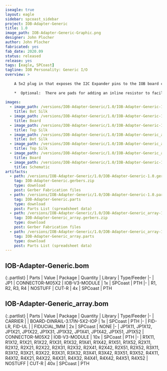 ```yaml
---
iseagle: true
layout: eagle
sidebar: spcoast_sidebar
project: IOB-Adapter-Generic
title: 1.0
image_path: IOB-Adapter-Generic-Graphic.png
designer: John Plocher
author: John Plocher
fabricated: yes
fab_date: 2020.09
status: released
release: yes
tags: [eagle, SPCoast]
tagline: IOB Personality: Generic I/O
overview: >
    
    A 5x2 plug in that exposes the I2C Expander pins to the IOB board connector
    
    *  Optional:  There are pads for adding an inline resistor to facilitate driving LEDs directly freom the expander.  Their use requires traces (marked on board) to be cut.
    
images:
  - image_path: /versions/IOB-Adapter-Generic/1.0/IOB-Adapter-Generic-1.0.bot.brd.png
    title: Bot Silk
  - image_path: /versions/IOB-Adapter-Generic/1.0/IOB-Adapter-Generic-1.0.brd.png
    title: Board
  - image_path: /versions/IOB-Adapter-Generic/1.0/IOB-Adapter-Generic-1.0.top.brd.png
    title: Top Silk
  - image_path: /versions/IOB-Adapter-Generic/1.0/IOB-Adapter-Generic_array-1.0.bot.brd.png
    title: Bot Silk
  - image_path: /versions/IOB-Adapter-Generic/1.0/IOB-Adapter-Generic_array-1.0.top.brd.png
    title: Top Silk
  - image_path: /versions/IOB-Adapter-Generic/1.0/IOB-Adapter-Generic_array-1.0.brd.png
    title: Board
  - image_path: /versions/IOB-Adapter-Generic/1.0/IOB-Adapter-Generic-1.0.sch.png
    title: Schematic
artifacts:
  - path: /versions/IOB-Adapter-Generic/1.0/IOB-Adapter-Generic-1.0.gerbers.zip
    tag: IOB-Adapter-Generic.gerbers.zip
    type: download
    post: Gerber Fabrication files
  - path: /versions/IOB-Adapter-Generic/1.0/IOB-Adapter-Generic-1.0.parts.csv
    tag: IOB-Adapter-Generic.parts
    type: download
    post: Parts List (spreadsheet data)
  - path: /versions/IOB-Adapter-Generic/1.0/IOB-Adapter-Generic_array-1.0.gerbers.zip
    tag: IOB-Adapter-Generic_array.gerbers.zip
    type: download
    post: Gerber Fabrication files
  - path: /versions/IOB-Adapter-Generic/1.0/IOB-Adapter-Generic_array-1.0.parts.csv
    tag: IOB-Adapter-Generic_array.parts
    type: download
    post: Parts List (spreadsheet data)
---
```


## IOB-Adapter-Generic.bom

{:.partlist}
| Parts | Value | Package | Quantity | Library | Type/Feeder
|-
| JP1 | CONNECTOR-M05X2 | IOB-V3-MODULE | 1x | SPCoast | PTH
|-
| R1, R2, R3, R4 | NOSTUFF | CUT-R | 4x | SPCoast | PTH

## IOB-Adapter-Generic_array.bom

{:.partlist}
| Parts | Value | Package | Quantity | Library | Type/Feeder
|-
| CARRIER |  | BOARD-DINRAIL-3.17IN-5X2-IOP | 1x | SPCoast | PTH
|-
| FID-LR, FID-UL |  | FIDUCIAL_1MM | 2x | SPCoast | NONE
|-
| JP1X11, JP1X12, JP1X21, JP1X22, JP1X31, JP1X32, JP1X41, JP1X42, JP1X51, JP1X52 | CONNECTOR-M05X2 | IOB-V3-MODULE | 10x | SPCoast | PTH
|-
| R1X11, R1X12, R1X21, R1X22, R1X31, R1X32, R1X41, R1X42, R1X51, R1X52, R2X11, R2X12, R2X21, R2X22, R2X31, R2X32, R2X41, R2X42, R2X51, R2X52, R3X11, R3X12, R3X21, R3X22, R3X31, R3X32, R3X41, R3X42, R3X51, R3X52, R4X11, R4X12, R4X21, R4X22, R4X31, R4X32, R4X41, R4X42, R4X51, R4X52 | NOSTUFF | CUT-R | 40x | SPCoast | PTH
